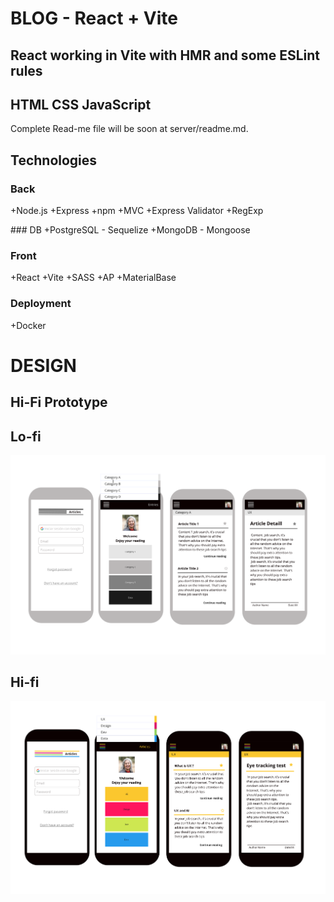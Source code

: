 # BLOG - React + Vite

## React working in Vite with HMR and some ESLint rules 

## HTML CSS JavaScript

Complete Read-me file will be soon at server/readme.md.

## Technologies
### Back
+Node.js
+Express
+npm
+MVC
+Express Validator
+RegExp

### DB 
+PostgreSQL - Sequelize
+MongoDB - Mongoose

### Front
+React
+Vite
+SASS
+AP
+MaterialBase

### Deployment
+Docker

# DESIGN
## Hi-Fi Prototype 

## Lo-fi

![lo-fi prototype](./src/assets/lo_fi_protype.png)

## Hi-fi

![hi-fi prototype](./src/assets/hi_fi_prototype.png)
